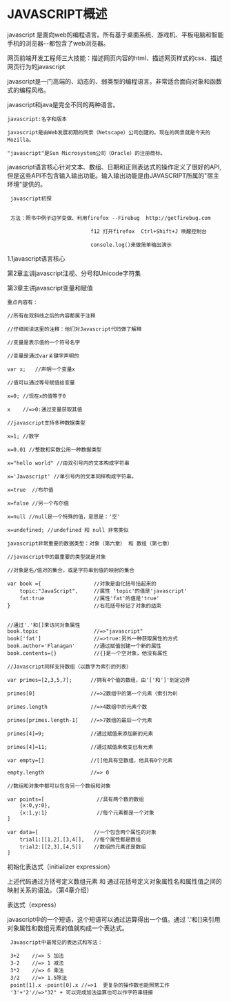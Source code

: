 # JAVASCRIPT概述 #

javascript 是面向web的编程语言。所有基于桌面系统、游戏机、平板电脑和智能手机的浏览器--都包含了web浏览器。

网页前端开发工程师三大技能：描述网页内容的html、描述网页样式的css、描述网页行为的javascript

javascript是一门高端的、动态的、弱类型的编程语言。非常适合面向对象和函数式的编程风格。

javascript和java是完全不同的两种语言。


    javascript:名字和版本

    javascript是由Web发展初期的网景（Netscape）公司创建的。现在的网景就是今天的Mozilla。
    
    "javascript"是Sun Microsystem公司（Oracle）的注册商标。

javascript语言核心针对文本、数组、日期和正则表达式的操作定义了很好的API,但是这些API不包含输入输出功能。输入输出功能是由JAVASCRIPT所属的"宿主环境"提供的。

     javascript初探
     
     
     方法：照书中例子边学变做、利用firefox --Firebug  http://getfirebug.com  

                               f12 打开firefox  Ctrl+Shift+J 唤醒控制台

                               console.log()来做简单输出演示

1.1javascript语言核心

第2章主讲javascript注视、分号和Unicode字符集

第3章主讲javascript变量和赋值

    重点内容有：
    
    //所有在双斜线之后的内容都属于注释

    //仔细阅读这里的注释：他们对Javascript代码做了解释

    //变量是表示值的一个符号名字
    
    //变量是通过var关键字声明的
    
    var x;   //声明一个变量x
    
    //值可以通过等号赋值给变量
    
    x=0; //现在x的值等于0
    
    x    //=>0:通过变量获取其值

    //javascript支持多种数据类型
    
    x=1; //数字

    x=0.01 //整数和实数公用一种数据类型

    x="hello world" //由双引号内的文本构成字符串
    
    x='Javascript' //单引号内的文本同样构成字符串。
    
    x=true  //布尔值

    x=false //另一个布尔值

    x=null //null是一个特殊的值，意思是：'空'

    x=undefined; //undefined 和 null 非常类似

    javascript非常重要的数据类型：对象（第六章） 和 数组（第七章）

    //javascript中的最重要的类型就是对象

    //对象是名/值对的集合，或是字符串到值的映射的集合
  
    var book ={                 //对象是由化括号括起来的
        topic:"JavaScript",     //属性 'topic'的值是'javascript'
        fat:true                //属性'fat'的值是'true'
    }                           //右花括号标记了对象的结束

    
    //通过'.'和[]来访问对象属性
    book.topic                  //=>"javascript"
    book['fat']                 //=>true:另外一种获取属性的方式
    book.author='Flanagan'      //通过赋值创建一个新的属性
    book.contents={}            //{}是一个空对象，他没有属性

    //Javascript同样支持数组（以数字为索引的列表）
    
    var primes=[2,3,5,7];      //拥有4个值的数组，由'['和']'划定边界

    primes[0]                  //=>2数组中的第一个元素（索引为0）
   
    primes.length              //=>4数组中的元素个数

    primes[primes.length-1]    //=>7数组的最后一个元素

    primes[4]=9;               //通过赋值来添加新的元素

    primes[4]=11;              //通过赋值来改变已有元素

    var empty=[]               //[]他具有空数组，他具有0个元素

    empty.length               //=> 0

    //数组和对象中都可以包含另一个数组和对象

    var points=[                 //具有两个数的数组
        {x:0,y:0},
        {x:1,y:1}                //每个元素都是一个对象
    ]

    var data=[                  //一个包含两个属性的对象
        trial1:[[1,2],[3,4]],   //每个属性都是数组
        trial2:[[2,3],[4,5]]    //数组的元素还是数组
    ]
    
  初始化表达式（initializer expression）
 
  上述代码通过方括号定义数组元素 和 通过花括号定义对象属性名和属性值之间的映射关系的语法。（第4章介绍）

 表达式（express）
 
 javascript中的一个短语，这个短语可以通过运算得出一个值。通过 '.'和[]来引用对象属性和数组元素的值就构成一个表达式。

     Javascript中最常见的表达式和写法：

     3+2    //=> 5 加法
     3-2    //=> 1 减法
     3*2    //=> 6 乘法
     3/2    //=> 1.5除法
     point[1].x -point[0].x //=>1  更复杂的操作数也能照常工作
     '3'+'2'//=>"32" + 可以完成加法运算也可以作字符串链接
